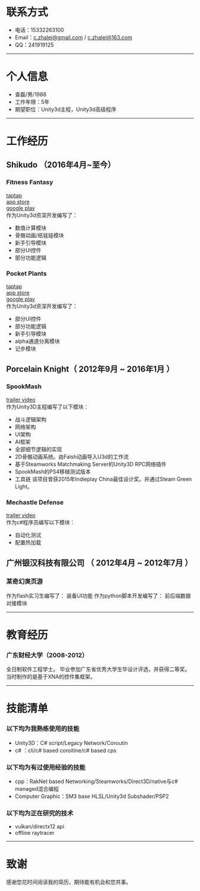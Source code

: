 # 联系方式

- 电话：15332263100
- Email：c.zhalei@gmail.com / c.zhalei@163.com
- QQ：241919125

---

# 个人信息

 - 查磊/男/1988 
 - 工作年限：5年
 - 期望职位：Unity3d主程，Unity3d高级程序

---

# 工作经历

## Shikudo （2016年4月~至今）

### Fitness Fantasy 
 [taptap](https://www.taptap.com/app/64428)   
 [app store](https://itunes.apple.com/app/fitness-fantasy/id1252580641?mt=8)   
 [google play](https://play.google.com/store/apps/details?id=com.shikudo.fitrpg.google)   
 作为Unity3d资深开发编写了：
- 数值计算模块
- 骨骼动画/纸娃娃模块
- 新手引导模块
- 部分UI控件
- 部分功能逻辑

### Pocket Plants
 [taptap](https://www.taptap.com/app/38919)		
 [app store](https://itunes.apple.com/app/id1170134874?mt=8)		
 [google play](https://play.google.com/store/apps/details?id=com.kongregate.mobile.pocketplants.google&hl=en)		
 作为Unity3d资深开发编写了：
- 部分UI控件
- 部分功能逻辑
- 新手引导模块
- alpha通道分离模块
- 记步模块

## Porcelain Knight（ 2012年9月 ~ 2016年1月 ）

### SpookMash
 [trailer video](http://v.youku.com/v_show/id_XOTUzOTQ5MTQ4.html?from=s1.8-1-1.2)		
 作为Unity3D主程编写了以下模块：
- 战斗逻辑架构
- 网络架构
- UI架构
- AI框架
- 全部细节逻辑的实现
- 2D骨骼动画系统。由Falsh动画导入U3d的工作流
- 基于Steamworks Matchmaking Server的Unity3D RPC网络插件
- SpookMash的PS4移植测试版本
- 工具链
该项目曾获2015年Indieplay China最佳设计奖。并通过Steam Green Light。

### Mechastle Defense
 [trailer video](http://v.youku.com/v_show/id_XNDQ4NTM3MDI4.html?from=s1.8-1-1.2)		
 作为c#程序员编写以下模块：
- 自动化测试
- 配置热加载
 
## 广州银汉科技有限公司 （ 2012年4月 ~ 2012年7月 ）

### 某奇幻类页游
作为flash实习生编写了：
装备UI功能
作为python脚本开发编写了：
前后端数据对接模块

---

# 教育经历

### 广东财经大学（2008-2012）
全日制软件工程学士。
毕业参加广东省优秀大学生毕设计评选，并获得二等奖。
当时制作的是基于XNA的控件集框架。

---

# 技能清单

### 以下均为我熟练使用的技能

- Unity3D：C# script/Legacy Network/Coroutin
- c# ：cli/c# based coroitine/c# based cps

### 以下均为有过使用经验的技能

- cpp：RakNet based Networking/Steamworks/Direct3D/native与c# managed混合编程
- Computer Graphic：SM3 base HLSL/Unity3d Subshader/PSP2

### 以下均为正在研究的技术

- vulkan/directx12 api
- offline raytracer

---

# 致谢
感谢您花时间阅读我的简历，期待能有机会和您共事。
